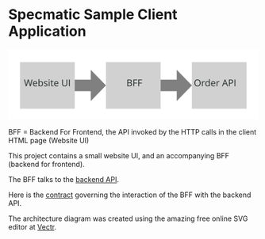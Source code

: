 # Specmatic Sample Client Application

![HTML client talks to client API which talks to backend api](specmatic-sample-architecture.svg)

BFF = Backend For Frontend, the API invoked by the HTTP calls in the client HTML page (Website UI)

This project contains a small website UI, and an accompanying BFF (backend for frontend).

The BFF talks to the [backend API](https://github.com/znsio/specmatic-order-api).

Here is the [contract](https://github.com/znsio/specmatic-order-contracts/blob/main/in/specmatic/examples/store/api_order_v1.yaml) governing the interaction of the BFF with the backend API.
 
The architecture diagram was created using the amazing free online SVG editor at [Vectr](https://vectr.com).
